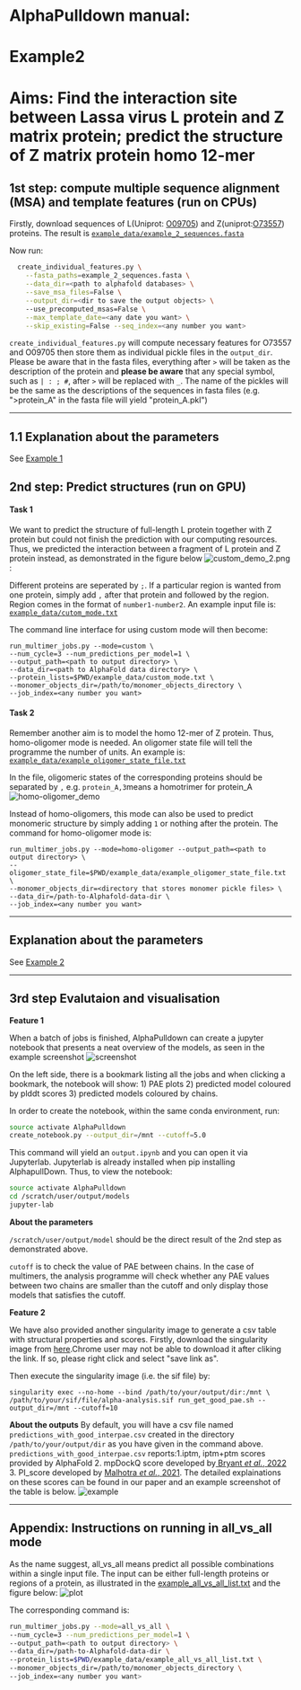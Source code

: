 # AlphaPulldown manual:
# Example2
# Aims: Find the interaction site between Lassa virus L protein and Z matrix protein; predict the structure of Z matrix protein homo 12-mer 
## 1st step: compute multiple sequence alignment (MSA) and template features (run on CPUs)

Firstly, download sequences of L(Uniprot: [O09705](https://www.uniprot.org/uniprotkb/O09705/entry)) and Z(uniprot:[O73557](https://www.uniprot.org/uniprotkb/O73557/entry)) proteins. The result is [```example_data/example_2_sequences.fasta```](./example_data/example_2_sequences.fasta)

Now run:
```bash
  create_individual_features.py \
    --fasta_paths=example_2_sequences.fasta \
    --data_dir=<path to alphafold databases> \
    --save_msa_files=False \
    --output_dir=<dir to save the output objects> \ 
    --use_precomputed_msas=False \
    --max_template_date=<any date you want> \
    --skip_existing=False --seq_index=<any number you want>
```

```create_individual_features.py``` will compute necessary features for O73557 and O09705 then store them as individual pickle files in the ```output_dir```. Please be aware that in the fasta files, everything after ```>``` will be 
taken as the description of the protein and  **please be aware** that any special symbol, such as ```| : ; #```, after ```>``` will be replaced with ```_```. 
 The name of the pickles will be the same as the descriptions of the sequences  in fasta files (e.g. ">protein_A" in the fasta file will yield "protein_A.pkl")
 
 ------------------------

## 1.1 Explanation about the parameters

See [Example 1](https://github.com/KosinskiLab/AlphaPulldown/blob/main/example_1.md#11-explanation-about-the-parameters)

## 2nd step: Predict structures (run on GPU)

#### **Task 1**
We want to predict the structure of full-length L protein together with Z protein but could not finish the prediction with our computing resources. Thus, 
we predicted the interaction between a fragment of L protein and Z protein instead, as demonstrated in the figure below ![custom_demo_2.png](./custom_demo_2.png):


Different proteins are seperated by ```;```. If a particular region is wanted from one protein, simply add ```,``` after that protein and followed by the region. Region comes in the format of ```number1-number2```. An example input file is: [```example_data/cutom_mode.txt```](./example_data/custom_mode.txt)

The command line interface for using custom mode will then become:

```
run_multimer_jobs.py --mode=custom \
--num_cycle=3 --num_predictions_per_model=1 \
--output_path=<path to output directory> \ 
--data_dir=<path to AlphaFold data directory> \ 
--protein_lists=$PWD/example_data/custom_mode.txt \
--monomer_objects_dir=/path/to/monomer_objects_directory \
--job_index=<any number you want>
```

#### **Task 2**
Remember another aim is to model the homo 12-mer of Z protein. Thus, homo-oligomer mode is needed. An oligomer state file will tell the programme the number of units. An example is: [```example_data/example_oligomer_state_file.txt```](./example_data/example_oligomer_state_file.txt)

In the file, oligomeric states of the corresponding proteins should be separated by ```,``` e.g. ```protein_A,3```means a homotrimer for protein_A  
![homo-oligomer_demo](./homooligomer_demo.png)

Instead of homo-oligomers, this mode can also be used to predict monomeric structure by simply adding ```1``` or nothing after the protein. 
The command for homo-oligomer mode is:

```
run_multimer_jobs.py --mode=homo-oligomer --output_path=<path to output directory> \ 
--oligomer_state_file=$PWD/example_data/example_oligomer_state_file.txt \ 
--monomer_objects_dir=<directory that stores monomer pickle files> \ 
--data_dir=/path-to-Alphafold-data-dir \ 
--job_index=<any number you want>
```


----------------------------------

## Explanation about the parameters

See [Example 2](https://github.com/KosinskiLab/AlphaPulldown/blob/main/example_1.md#explanation-about-the-parameters)

--------------------



## 3rd step Evalutaion and visualisation

**Feature 1**

When a batch of jobs is finished, AlphaPulldown can create a jupyter notebook that presents a neat overview of the models, as seen in the example screenshot ![screenshot](./example_notebook_screenshot.png)

On the left side, there is a bookmark listing all the jobs and when clicking a bookmark, the notebook will show: 1) PAE plots 2) predicted model coloured by plddt scores 3) predicted models coloured by chains.

In order to create the notebook, within the same conda environment, run:
```bash
source activate AlphaPulldown
create_notebook.py --output_dir=/mnt --cutoff=5.0
```
This command will yield an ```output.ipynb``` and you can open it via Jupyterlab. Jupyterlab is already installed when pip installing AlphapullDown. Thus, to view the notebook: 

```bash
source activate AlphaPulldown
cd /scratch/user/output/models
jupyter-lab 
```

**About the parameters**

```/scratch/user/output/model``` should be the direct result of the 2nd step as demonstrated above. 

```cutoff``` is to check the value of PAE between chains. In the case of multimers, the analysis programme will check whether any PAE values between two chains are smaller than the cutoff and only display those models that satisfies the cutoff.




**Feature 2**

We have also provided another singularity image to generate a csv table with structural properties and scores.
Firstly, download the singularity image from [here](https://www.embl-hamburg.de/AlphaPulldown/downloads/alpha-analysis.sif).Chrome user may not be able to download it after cliking the link. If so, please right click and select "save link as".


Then execute the singularity image (i.e. the sif file) by:
```
singularity exec --no-home --bind /path/to/your/output/dir:/mnt \
/path/to/your/sif/file/alpha-analysis.sif run_get_good_pae.sh --output_dir=/mnt --cutoff=10
```

**About the outputs**
By default, you will have a csv file named ```predictions_with_good_interpae.csv``` created in the directory ```/path/to/your/output/dir``` as you have given in the command above. ```predictions_with_good_interpae.csv``` reports:1.iptm, iptm+ptm scores provided by AlphaFold 2. mpDockQ score developed by[ Bryant _et al._, 2022](https://gitlab.com/patrickbryant1/molpc)  3. PI_score developed by [Malhotra _et al._, 2021](https://gitlab.com/sm2185/ppi_scoring/-/wikis/home). The detailed explainations on these scores can be found in our paper and an example screenshot of the table is below. ![example](./example_table_screenshot.png)


------------------------------------------------------------
## Appendix: Instructions on running in all_vs_all mode
As the name suggest, all_vs_all means predict all possible combinations within a single input file. The input can be either full-length proteins or regions of a protein, as illustrated in the [example_all_vs_all_list.txt](./example_data/example_all_vs_all_list.txt) and the figure below:
![plot](./all_vs_all_demo.png)

 The corresponding command is: 
```bash
run_multimer_jobs.py --mode=all_vs_all \
--num_cycle=3 --num_predictions_per_model=1 \
--output_path=<path to output directory> \ 
--data_dir=/path-to-Alphafold-data-dir \ 
--protein_lists=$PWD/example_data/example_all_vs_all_list.txt \
--monomer_objects_dir=/path/to/monomer_objects_directory \
--job_index=<any number you want>
```
